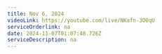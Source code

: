 ```yaml
---
title: Nov 6, 2024
videoLink: https://youtube.com/live/NKafn-3OOqU
serviceOrderlink: na
date: 2024-11-07T01:07:48.726Z
serviceDescription: n﻿a
---
```

